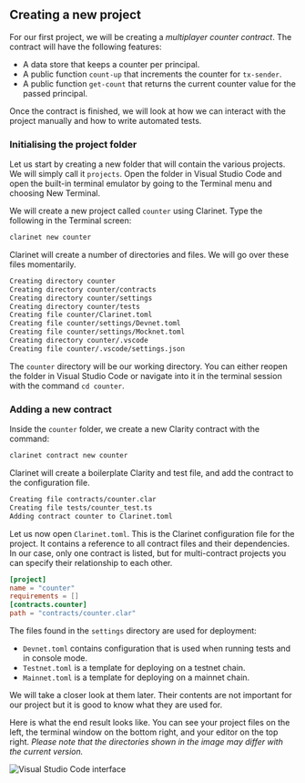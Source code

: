 ## Creating a new project

For our first project, we will be creating a _multiplayer counter contract_. The
contract will have the following features:

- A data store that keeps a counter per principal.
- A public function `count-up` that increments the counter for `tx-sender`.
- A public function `get-count` that returns the current counter value for the
  passed principal.

Once the contract is finished, we will look at how we can interact with the
project manually and how to write automated tests.

### Initialising the project folder

Let us start by creating a new folder that will contain the various projects. We
will simply call it `projects`. Open the folder in Visual Studio Code and open
the built-in terminal emulator by going to the Terminal menu and choosing New
Terminal.

We will create a new project called `counter` using Clarinet. Type the following
in the Terminal screen:

```bash
clarinet new counter
```

Clarinet will create a number of directories and files. We will go over these
files momentarily.

```bash
Creating directory counter
Creating directory counter/contracts
Creating directory counter/settings
Creating directory counter/tests
Creating file counter/Clarinet.toml
Creating file counter/settings/Devnet.toml
Creating file counter/settings/Mocknet.toml
Creating directory counter/.vscode
Creating file counter/.vscode/settings.json
```

The `counter` directory will be our working directory. You can either reopen the
folder in Visual Studio Code or navigate into it in the terminal session with
the command `cd counter`.

### Adding a new contract

Inside the `counter` folder, we create a new Clarity contract with the command:

```bash
clarinet contract new counter
```

Clarinet will create a boilerplate Clarity and test file, and add the contract
to the configuration file.

```bash
Creating file contracts/counter.clar
Creating file tests/counter_test.ts
Adding contract counter to Clarinet.toml
```

Let us now open `Clarinet.toml`. This is the Clarinet configuration file for the
project. It contains a reference to all contract files and their dependencies.
In our case, only one contract is listed, but for multi-contract projects you
can specify their relationship to each other.

```toml
[project]
name = "counter"
requirements = []
[contracts.counter]
path = "contracts/counter.clar"
```

The files found in the `settings` directory are used for deployment:

- `Devnet.toml` contains configuration that is used when running tests and in
  console mode.
- `Testnet.toml` is a template for deploying on a testnet chain.
- `Mainnet.toml` is a template for deploying on a mainnet chain.

We will take a closer look at them later. Their contents are not important for
our project but it is good to know what they are used for.

Here is what the end result looks like. You can see your project files on the
left, the terminal window on the bottom right, and your editor on the top right.
_Please note that the directories shown in the image may differ with the current
version._

![Visual Studio Code interface](assets/ch07/1.png)
